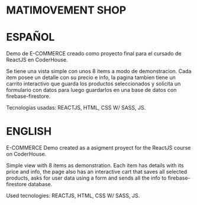# MATIMOVEMENT SHOP

# ESPAÑOL
Demo de E-COMMERCE creado como proyecto final para el cursado de ReactJS en CoderHouse.

Se tiene una vista simple con unos 8 items a modo de demonstracion. Cada item posee un detalle con su precio e info, la pagina tambien tiene un carrito interactivo que guarda los productos seleccionados y solicita un formulario con datos para luego guardarlos en una base de datos con firebase-firestore.

Tecnologias usadas: REACTJS, HTML, CSS W/ SASS, JS.

# ENGLISH
E-COMMERCE Demo created as a asigment proyect for the ReactJS course on CoderHouse.

Simple view with 8 items as demonstration. Each item has details with its price and info, the page also has an interactive cart that saves all selected products, asks for user data using a form and sends all the info to firebase-firestore database.

Used tecnologies: REACTJS, HTML, CSS W/ SASS, JS.